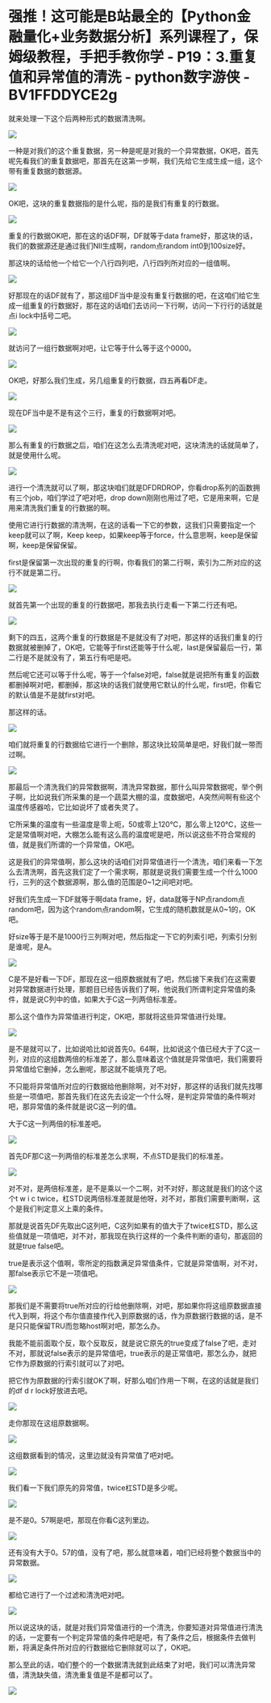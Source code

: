 # 强推！这可能是B站最全的【Python金融量化+业务数据分析】系列课程了，保姆级教程，手把手教你学 - P19：3.重复值和异常值的清洗 - python数字游侠 - BV1FFDDYCE2g

就来处理一下这个后两种形式的数据清洗啊。

![](img/c2d8e6a515e9f9bfb89f4d9283240284_1.png)

一种是对我们的这个重复数据，另一种是呢是对我的一个异常数据，OK吧，首先呢先看我们的重复数据吧，那首先在这第一步啊，我们先给它生成生成一组，这个带有重复数据的数据源。



![](img/c2d8e6a515e9f9bfb89f4d9283240284_3.png)

OK吧，这块的重复数据指的是什么呢，指的是我们有重复的行数据。

![](img/c2d8e6a515e9f9bfb89f4d9283240284_5.png)

重复的行数据OK吧，那在这的话DF啊，DF就等于data frame好，那这块的话，我们的数据源还是通过我们NII生成啊，random点random int0到100size好。

那这块的话给他一个给它一个八行四列吧，八行四列所对应的一组值啊。

![](img/c2d8e6a515e9f9bfb89f4d9283240284_7.png)

好那现在的话DF就有了，那这组DF当中是没有重复行数据的吧，在这咱们给它生成一组重复的行数据好，那在这的话咱们去访问一下行啊，访问一下行行的话就是点i lock中括号二吧。



![](img/c2d8e6a515e9f9bfb89f4d9283240284_9.png)

就访问了一组行数据啊对吧，让它等于什么等于这个0000。

![](img/c2d8e6a515e9f9bfb89f4d9283240284_11.png)

OK吧，好那么我们生成，另几组重复的行数据，四五再看DF走。

![](img/c2d8e6a515e9f9bfb89f4d9283240284_13.png)

现在DF当中是不是有这个三行，重复的行数据啊对吧。

![](img/c2d8e6a515e9f9bfb89f4d9283240284_15.png)

那么有重复的行数据之后，咱们在这怎么去清洗呢对吧，这块清洗的话就简单了，就是使用什么呢。

![](img/c2d8e6a515e9f9bfb89f4d9283240284_17.png)

进行一个清洗就可以了啊，那这块咱们就是DFDRDROP，你看drop系列的函数拥有三个job，咱们学过了吧对吧，drop down刚刚也用过了吧，它是用来啊，它是用来清洗我们重复的行数据的啊。

使用它进行行数据的清洗啊，在这的话看一下它的参数，这我们只需要指定一个keep就可以了啊，Keep keep，如果keep等于force，什么意思啊，keep是保留啊，keep是保留保留。

first是保留第一次出现的重复的行啊，你看我们的第二行啊，索引为二所对应的这行不就是第二行。

![](img/c2d8e6a515e9f9bfb89f4d9283240284_19.png)

就首先第一个出现的重复的行数据吧，那我去执行走看一下第二行还有吧。

![](img/c2d8e6a515e9f9bfb89f4d9283240284_21.png)

剩下的四五，这两个重复的行数据是不是就没有了对吧，那这样的话我们重复的行数据就被删掉了，OK吧，它能等于first还能等于什么呢，last是保留最后一行，第二行是不是就没有了，第五行有吧是吧。

然后呢它还可以等于什么呢，等于一个false对吧，false就是说把所有重复的函数都删掉啊对吧，都删掉，那这块的话我们就使用它默认的什么呢，first吧，你看它的默认值是不是就first对吧。

那这样的话。

![](img/c2d8e6a515e9f9bfb89f4d9283240284_23.png)

咱们就将重复的行数据给它进行一个删除，那这块比较简单是吧，好我们就一带而过啊。

![](img/c2d8e6a515e9f9bfb89f4d9283240284_25.png)

那最后一个清洗我们的异常数据啊，清洗异常数据，那什么叫异常数据呢，举个例子啊，比如说我们所采集的是一个蔬菜大棚的温，度数据吧，A突然间啊有些这个温度传感器哈，它比如说坏了或者失灵了。

它所采集的温度有一些温度是零上呃，50或零上120℃，那么零上120℃，这些一定是常值啊对吧，大棚怎么能有这么高的温度呢是吧，所以说这些不符合常规的值，就是我们所谓的一个异常值，OK吧。

这是我们的异常值啊，那么这块的话咱们对异常值进行一个清洗，咱们来看一下怎么去清洗啊，首先这我们定了一个需求啊，那就是说我们需要生成一个什么1000行，三列的这个数据源啊，那么值的范围是0~1之间吧对吧。

好我们先生成一下DF就等于啊data frame，好，data就等于NP点random点random吧，因为这个random点random啊，它生成的随机数就是从0~1的，OK吧。

好size等于是不是1000行三列啊对吧，然后指定一下它的列索引吧，列索引分别是谁呢，是A。

![](img/c2d8e6a515e9f9bfb89f4d9283240284_27.png)

C是不是好看一下DF，那现在这一组原数据就有了吧，然后接下来我们在这需要对异常数据进行处理，那题目已经告诉我们了啊，他说我们所谓判定异常值的条件，就是说C列中的值，如果大于C这一列两倍标准差。

那么这个值作为异常值进行判定，OK吧，那就将这些异常值进行处理。

![](img/c2d8e6a515e9f9bfb89f4d9283240284_29.png)

是不是就可以了，比如说哈比如说首先0。64啊，比如说这个值已经大于了C这一列，对应的这组数两倍的标准差了，那么意味着这个值就是异常值吧，我们需要将异常值给它删掉，怎么删呢，那这就不能填充了吧。

不只能将异常值所对应的行数据给他删除啊，对不对好，那这样的话我们就先找哪些是一项值吧，那首先我们在这先去设定一个什么呀，是判定异常值的条件啊对吧，那异常值的条件就是说C这一列的值。

大于C这一列两倍的标准差吧。

![](img/c2d8e6a515e9f9bfb89f4d9283240284_31.png)

首先DF那C这一列两倍的标准差怎么求啊，不点STD是我们的标准差。

![](img/c2d8e6a515e9f9bfb89f4d9283240284_33.png)

对不对，是两倍标准差，是不是乘以一个二啊，对不对好，那这就是我们的这个这个t w i c twice，杠STD说两倍标准差就是他呀，对不对，那我们需要判断啊，这个是我们判定意义上乘的条件。

那就是说首先DF先取出C这列吧，C这列如果有的值大于了twice杠STD，那么这些值就是一项值吧，对不对，那我现在执行这样的一个条件判断的语句，那返回的就是true false吧。

true是表示这个值啊，零所定的指数满足异常值条件，它就是异常值啊，对不对，那false表示它不是一项值吧。



![](img/c2d8e6a515e9f9bfb89f4d9283240284_35.png)

那我们是不需要将true所对应的行给他删除啊，对吧，那如果你将这组原数据直接代入到啊，将这个布尔值直接作代入到原数据的话，作为原数据行数据的话，是不是只只能保留TRU而忽略host啊对吧，那怎么办。

我能不能前面取个反，取个反取反，就是说它原先的true变成了false了吧，走对不对，那就说false表示的是异常值吧，true表示的是正常值吧，那怎么办，就把它作为原数据的行索引就可以了对吧。

把它作为原数据的行索引就OK了啊，好那么咱们作用一下啊，在这的话就是我们的df d r lock好放进去吧。



![](img/c2d8e6a515e9f9bfb89f4d9283240284_37.png)

走你那现在这组原数据啊。

![](img/c2d8e6a515e9f9bfb89f4d9283240284_39.png)

这组数据看到的情况，这里边就没有异常值了吧对吧。

![](img/c2d8e6a515e9f9bfb89f4d9283240284_41.png)

我们看一下我们原先的异常值，twice杠STD是多少呢。

![](img/c2d8e6a515e9f9bfb89f4d9283240284_43.png)

是不是0。57啊是吧，那现在你看C这列里边。

![](img/c2d8e6a515e9f9bfb89f4d9283240284_45.png)

还有没有大于0。57的值，没有了吧，那么就意味着，咱们已经将整个数据当中的异常数据。

![](img/c2d8e6a515e9f9bfb89f4d9283240284_47.png)

都给它进行了一个过滤和清洗吧对吧。

![](img/c2d8e6a515e9f9bfb89f4d9283240284_49.png)

所以说这块的话，就是对我们异常值进行的一个清洗，你要知道对异常值进行清洗的话，一定要有一个判定异常值的条件吧是吧，有了条件之后，根据条件去做判断，将满足条件所对应的行数据给它删除就可以了，OK吧。

那么至此的话，咱们整个的一个数据清洗就到此结束了对吧，我们可以清洗异常值，清洗缺失值，清洗重复值是不是都可以了。



![](img/c2d8e6a515e9f9bfb89f4d9283240284_51.png)